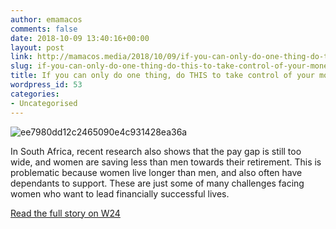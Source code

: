 ```yaml
---
author: emamacos
comments: false
date: 2018-10-09 13:40:16+00:00
layout: post
link: http://mamacos.media/2018/10/09/if-you-can-only-do-one-thing-do-this-to-take-control-of-your-money/
slug: if-you-can-only-do-one-thing-do-this-to-take-control-of-your-money
title: If you can only do one thing, do THIS to take control of your money
wordpress_id: 53
categories:
- Uncategorised
---
```


![ee7980dd12c2465090e4c931428ea36a](http://34.231.169.105/wp-content/uploads/2018/10/ee7980dd12c2465090e4c931428ea36a.jpg)

In South Africa, recent research also shows that the pay gap is still too wide, and women are saving less than men towards their retirement. This is problematic because women live longer than men, and also often have dependants to support. These are just some of many challenges facing women who want to lead financially successful lives.

[Read the full story on W24](https://www.w24.co.za/Work/Money/if-you-can-only-do-one-thing-do-this-to-take-control-of-your-money-20180824)
